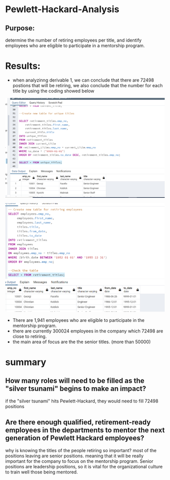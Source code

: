 # Pewlett-Hackard-Analysis
## Purpose:
determine the number of retiring employees per title, and identify employees who are eligible to participate in a mentorship program.

# Results:
* when analyzinng derivable 1, we can conclude that there are 72498 postions that will be retiring, we also conclude that the number for each title by using the coding showed below

![derivable_1.1.png](derivable_1.1.png)

![derivable_1.png](derivable_1.png)

* There are 1,941 employees who are eligible to participate in the mentorship program.
* there are currently 300024 employees in the company which 72498 are close to retiring.
* the main area of focus are the the senior titles. (more than 50000)
# summary
## How many roles will need to be filled as the "silver tsunami" begins to make an impact?
if the "silver tsunami" hits Pewlett-Hackard, they would need to fill 72498 positions
## Are there enough qualified, retirement-ready employees in the departments to mentor the next generation of Pewlett Hackard employees?
why is knowing the titles of the people retiring so important? most of the positions leaving are senior positions. meaning that it will be really important for the company to focus on the mentorship program. Senior positions are leadership positions, so it is vital for the organizational culture to train well those being mentored.
